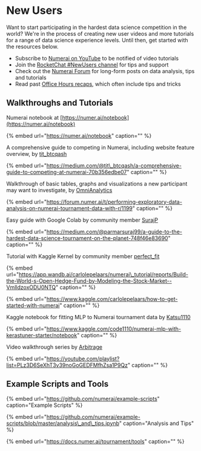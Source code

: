 # New Users

Want to start participating in the hardest data science competition in the world? We're in the process of creating new user videos and more tutorials for a range of data science experience levels. Until then, get started with the resources below.

* Subscribe to [Numerai on YouTube](https://www.youtube.com/channel/UCQt3RVSKsDpFgYIm1A-nWbA) to be notified of video tutorials
* Join the [RocketChat \#NewUsers channel](https://community.numer.ai/channel/newusers) for tips and support
* Check out the [Numerai Forum](https://forum.numer.ai) for long-form posts on data analysis, tips and tutorials
* Read past [Office Hours recaps](https://docs.numer.ai/community-content/numerai-community-office-hours), which often include tips and tricks

## Walkthroughs and Tutorials

Numerai notebook at [https://numer.ai/notebook](https://numer.ai/notebook)

{% embed url="https://numer.ai/notebook" caption="" %}

A comprehensive guide to competing in Numerai, including website feature overview, by [tit\_btcqash](https://twitter.com/tit_BTCQASH)

{% embed url="https://medium.com/@tit\_btcqash/a-comprehensive-guide-to-competing-at-numerai-70b356edbe07" caption="" %}

Walkthrough of basic tables, graphs and visualizations a new participant may want to investigate, by [OmniAnalytics](https://twitter.com/OmniAnalytics)

{% embed url="https://forum.numer.ai/t/performing-exploratory-data-analysis-on-numerai-tournament-data-with-r/1199" caption="" %}

Easy guide with Google Colab by community member [SurajP](https://numer.ai/surajp)

{% embed url="https://medium.com/@parmarsuraj99/a-guide-to-the-hardest-data-science-tournament-on-the-planet-748f46e83690" caption="" %}

Tutorial with Kaggle Kernel by community member [perfect\_fit](https://numer.ai/perfect_fit)

{% embed url="https://app.wandb.ai/carlolepelaars/numerai\_tutorial/reports/Build-the-World-s-Open-Hedge-Fund-by-Modeling-the-Stock-Market--VmlldzoxODU0NTQ" caption="" %}

{% embed url="https://www.kaggle.com/carlolepelaars/how-to-get-started-with-numerai" caption="" %}

Kaggle notebook for fitting MLP to Numerai tournament data by [Katsu1110](https://twitter.com/kk1110tt)

{% embed url="https://www.kaggle.com/code1110/numerai-mlp-with-kerastuner-starter/notebook" caption="" %}

Video walkthrough series by [Arbitrage](https://numer.ai/arbitrage)

{% embed url="https://youtube.com/playlist?list=PLz3D6SeXhT3v39noGoGEDFMfhZsa1P9Qz" caption="" %}

## **Example Scripts and Tools**

{% embed url="https://github.com/numerai/example-scripts" caption="Example Scripts" %}

{% embed url="https://github.com/numerai/example-scripts/blob/master/analysis\_and\_tips.ipynb" caption="Analysis and Tips" %}

{% embed url="https://docs.numer.ai/tournament/tools" caption="" %}

